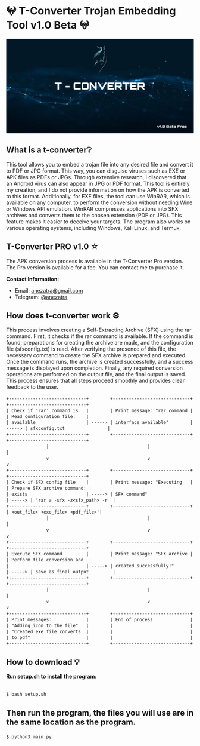 # 𖤍 T-Converter Trojan Embedding Tool v1.0 Beta 𖤍
![banner image](https://github.com/anezatra/t-converter/blob/main/banner.jpg)
## What is a t-converter❔
This tool allows you to embed a trojan file into any desired file and convert it to PDF or JPG format. This way, you can disguise viruses such as EXE or APK files as PDFs or JPGs. Through extensive research, I discovered that an Android virus can also appear in JPG or PDF format. This tool is entirely my creation, and I do not provide information on how the APK is converted to this format. Additionally, for EXE files, the tool can use WinRAR, which is available on any computer, to perform the conversion without needing Wine or Windows API emulation. WinRAR compresses applications into SFX archives and converts them to the chosen extension (PDF or JPG). This feature makes it easier to deceive your targets. The program also works on various operating systems, including Windows, Kali Linux, and Termux. 

## T-Converter PRO v1.0 ☆

The APK conversion process is available in the T-Converter Pro version. The Pro version is available for a fee. You can contact me to purchase it.

**Contact Information:**

- Email: [anezatra@gmail.com](mailto:anezatra@gmail.com)
- Telegram: [@anezatra](https://t.me/anezatra)

## How does t-converter work ⚙️
This process involves creating a Self-Extracting Archive (SFX) using the rar command. First, it checks if the rar command is available. If the command is found, preparations for creating the archive are made, and the configuration file (sfxconfig.txt) is read. After verifying the presence of this file, the necessary command to create the SFX archive is prepared and executed. Once the command runs, the archive is created successfully, and a success message is displayed upon completion. Finally, any required conversion operations are performed on the output file, and the final output is saved. This process ensures that all steps proceed smoothly and provides clear feedback to the user. </br>
```
+-----------------------------+        +-----------------------------+        +-----------------------------+
| Check if 'rar' command is   |        | Print message: "rar command |        | Read configuration file:    |
| available                   | -----> | interface available"        | -----> | sfxconfig.txt                |
+-----------------------------+        +-----------------------------+        +-----------------------------+
               |                                     |                                       |
               v                                     v                                       v
+-----------------------------+        +-----------------------------+        +-----------------------------+
| Check if SFX config file    |        | Print message: "Executing   |        | Prepare SFX archive command: |
| exists                      | -----> | SFX command"                 | -----> | 'rar a -sfx -z<sfx_path> -r  |
+-----------------------------+        +-----------------------------+        | <out_file> <exe_file> <pdf_file>'|
               |                                     |                                       |
               v                                     v                                       v
+-----------------------------+        +-----------------------------+        +-----------------------------+
| Execute SFX command         |        | Print message: "SFX archive |        | Perform file conversion and  |
|                             | -----> | created successfully!"       | -----> | save as final output         |
+-----------------------------+        +-----------------------------+        +-----------------------------+
               |                                     |                                       |
               v                                     v                                       v
+-----------------------------+        +-----------------------------+
| Print messages:             |        | End of process              |
| "Adding icon to the file"   |        |                             |
| "Created exe file converts  |        |                             |
| to pdf"                     |        |                             |
+-----------------------------+        +-----------------------------+
```

## How to download 💡
**Run setup.sh to install the program:** <br/><br/>
```bash
$ bash setup.sh
```
## Then run the program, the files you will use are in the same location as the program. 
```bash
$ python3 main.py
```
